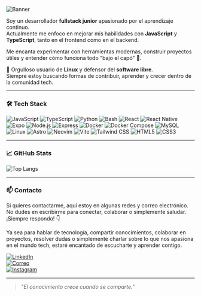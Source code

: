 ![Banner](https://capsule-render.vercel.app/api?type=waving&color=gradient&height=200&section=header&text=Hola,%20Jonathan%20por%20aquí%20👋&fontSize=40&fontAlign=center)




Soy un desarrollador **fullstack junior** apasionado por el aprendizaje continuo.  
Actualmente me enfoco en mejorar mis habilidades con **JavaScript** y **TypeScript**, tanto en el frontend como en el backend.  

Me encanta experimentar con herramientas modernas, construir proyectos útiles y entender cómo funciona todo "bajo el capó" 🔧.  

🐧 Orgulloso usuario de **Linux** y defensor del **software libre**.  
Siempre estoy buscando formas de contribuir, aprender y crecer dentro de la comunidad tech.

---

### 🛠 Tech Stack

![JavaScript](https://img.shields.io/badge/-JavaScript-F7DF1E?style=flat&logo=javascript&logoColor=black)
![TypeScript](https://img.shields.io/badge/-TypeScript-3178C6?style=flat&logo=typescript&logoColor=white)
![Python](https://img.shields.io/badge/-Python-3776AB?style=flat&logo=python&logoColor=white)
![Bash](https://img.shields.io/badge/-Bash-4EAA25?style=flat&logo=gnubash&logoColor=white)
![React](https://img.shields.io/badge/-React-61DAFB?style=flat&logo=react&logoColor=black)
![React Native](https://img.shields.io/badge/-React%20Native-20232A?style=flat&logo=react&logoColor=61DAFB)
![Expo](https://img.shields.io/badge/-Expo-000020?style=flat&logo=expo&logoColor=white)
![Node.js](https://img.shields.io/badge/-Node.js-339933?style=flat&logo=node.js&logoColor=white)
![Express](https://img.shields.io/badge/-Express-000000?style=flat&logo=express&logoColor=white)
![Docker](https://img.shields.io/badge/-Docker-2496ED?style=flat&logo=docker&logoColor=white)
![Docker Compose](https://img.shields.io/badge/-Docker_Compose-2496ED?style=flat&logo=docker&logoColor=white)
![MySQL](https://img.shields.io/badge/-MySQL-4479A1?style=flat&logo=mysql&logoColor=white)
![Linux](https://img.shields.io/badge/-Linux-FCC624?style=flat&logo=linux&logoColor=black)
![Astro](https://img.shields.io/badge/-Astro-FF5F00?style=flat&logo=astro&logoColor=white)
![Neovim](https://img.shields.io/badge/-Neovim-57A143?style=flat&logo=neovim&logoColor=white)
![Vite](https://img.shields.io/badge/-Vite-646CFF?style=flat&logo=vite&logoColor=white)
![Tailwind CSS](https://img.shields.io/badge/-Tailwind_CSS-06B6D4?style=flat&logo=tailwind-css&logoColor=white)
![HTML5](https://img.shields.io/badge/-HTML5-E34F26?style=flat&logo=html5&logoColor=white)
![CSS3](https://img.shields.io/badge/-CSS3-1572B6?style=flat&logo=css3&logoColor=white)



---

### 📈 GitHub Stats

![Top Langs](https://github-readme-stats.vercel.app/api/top-langs/?username=joonalarcon&layout=compact&theme=dark)

---

### 📫 Contacto

Si quieres contactarme, aquí estoy en algunas redes y correo electrónico.  
No dudes en escribirme para conectar, colaborar o simplemente saludar. ¡Siempre respondo! 👇

Ya sea para hablar de tecnología, compartir conocimientos, colaborar en proyectos, resolver dudas o simplemente charlar sobre lo que nos apasiona en el mundo tech, estaré encantado de escucharte y aprender contigo.


[![LinkedIn](https://img.shields.io/badge/-LinkedIn-blue?style=flat&logo=linkedin)](https://linkedin.com/in/tuusuario)  
[![Correo](https://img.shields.io/badge/-Email-red?style=flat&logo=gmail&logoColor=white)](mailto:joona.palarconss@gmail.com)  
[![Instagram](https://img.shields.io/badge/-Instagram-E4405F?style=flat&logo=instagram&logoColor=white)](https://instagram.com/joonalarcons)

---

> *"El conocimiento crece cuando se comparte."*

